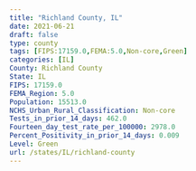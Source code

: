 ```yaml
---
title: "Richland County, IL"
date: 2021-06-21
draft: false
type: county
tags: [FIPS:17159.0,FEMA:5.0,Non-core,Green]
categories: [IL]
County: Richland County
State: IL
FIPS: 17159.0
FEMA_Region: 5.0
Population: 15513.0
NCHS_Urban_Rural_Classification: Non-core
Tests_in_prior_14_days: 462.0
Fourteen_day_test_rate_per_100000: 2978.0
Percent_Positivity_in_prior_14_days: 0.009
Level: Green
url: /states/IL/richland-county
---
```



